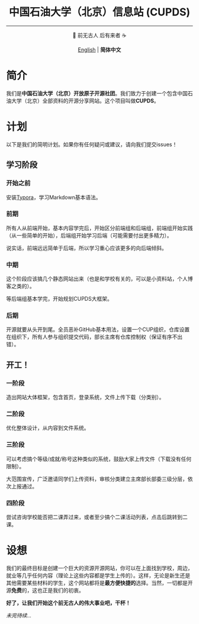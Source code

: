 <div align="center">

# 中国石油大学（北京）信息站 (CUPDS)
<hr>

🥇 前无古人 后有来者 ☕

[English](/README.md)  | **简体中文**

</div>

# 简介

我们是**中国石油大学（北京）开放原子开源社团**。我们致力于创建一个包含中国石油大学（北京）全部资料的开源分享网站。这个项目叫做**CUPDS**。

# 计划

以下是我们的简明计划。如果你有任何疑问或建议，请向我们提交issues！

## 学习阶段

### 开始之前

安装[Typora](https://github.com/OAOSS-CUP/Typora)，学习Markdown基本语法。

### 前期

所有人从前端开始，基本内容学完后，开始区分前端组和后端组，前端组开始实践（从一些简单的开始），后端组开始学习后端（可能需要付出更多精力）。

说实话，前端远远简单于后端，所以学习重心应该更多的向后端倾斜。

### 中期

这个阶段应该搞几个静态网站出来（也是和学校有关的，可以是小资料站，个人博客之类的）。

等后端组基本学完，开始规划CUPDS大框架。

### 后期

开源就要从头开到尾。全员恶补GitHub基本用法，设置一个CUP组织，仓库设置在组织下，所有人参与组织提交代码，部长主席有仓库控制权（保证有序不出错）。

## 开工！
### 一阶段

造出网站大体框架，包含首页，登录系统，文件上传下载（分类别）。

### 二阶段

优化整体设计，从内容到文件系统。

### 三阶段

可以考虑搞个等级/成就/称号这种类似的系统，鼓励大家上传文件（下载没有任何限制）。

大范围宣传，广泛邀请同学们上传资料，审核分类建立主席部长部委三级分层，依次上报通过。

### 四阶段

尝试咨询学校能否把二课弄过来，或者至少搞个二课活动列表，点击后跳转到二课。

# 设想

我们的最终目标是创建一个巨大的资源开源网站，你可以在上面找到学校，周边，就业等几乎任何内容（理论上这些内容都是学生上传的）。这样，无论是新生还是其他需要某些材料的学生，这个网站都将是**最方便快捷的**选择。当然，一切都是开源**免费**的，这也正是我们的初衷。

**好了，让我们开始这个前无古人的伟大事业吧，干杯！**

*未完待续...*

